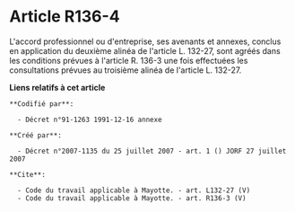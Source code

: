 # Article R136-4

L'accord professionnel ou d'entreprise, ses avenants et annexes, conclus en application du deuxième alinéa de l'article L.
132-27, sont agréés dans les conditions prévues à l'article R. 136-3 une fois effectuées les consultations prévues au
troisième alinéa de l'article L. 132-27.

**Liens relatifs à cet article**

	**Codifié par**:

	  - Décret n°91-1263 1991-12-16 annexe

	**Créé par**:

	  - Décret n°2007-1135 du 25 juillet 2007 - art. 1 () JORF 27 juillet 2007

	**Cite**:

	  - Code du travail applicable à Mayotte. - art. L132-27 (V)
	  - Code du travail applicable à Mayotte. - art. R136-3 (V)
